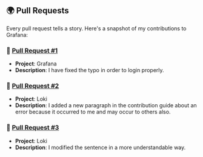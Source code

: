 ## 🌍 Pull Requests

Every pull request tells a story. Here's a snapshot of my contributions to Grafana:

### 🍓 [Pull Request #1](https://github.com/grafana/grafana/pull/76141)

- **Project**: Grafana
- **Description**: I have fixed the typo in order to login properly.

### 🍓 [Pull Request #2](https://github.com/grafana/loki/pull/11131)

- **Project**: Loki
- **Description**: I added a new paragraph in the contribution guide about an error because it occurred to me and may occur to others also.

### 🍓 [Pull Request #3](https://github.com/grafana/loki/pull/11140)

- **Project**: Loki
- **Description**: I modified the sentence in a more understandable way.